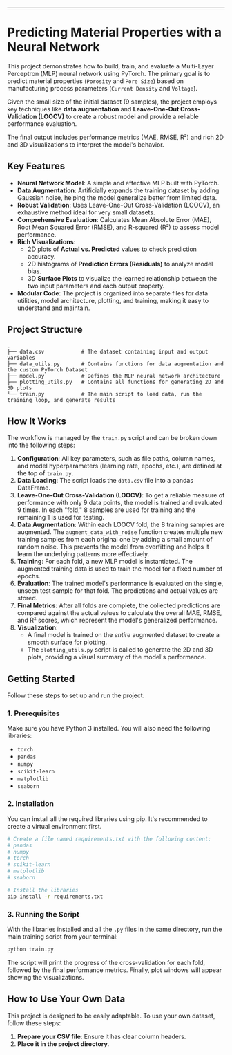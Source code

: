 
---

# Predicting Material Properties with a Neural Network

This project demonstrates how to build, train, and evaluate a Multi-Layer Perceptron (MLP) neural network using PyTorch. The primary goal is to predict material properties (`Porosity` and `Pore Size`) based on manufacturing process parameters (`Current Density` and `Voltage`).

Given the small size of the initial dataset (9 samples), the project employs key techniques like **data augmentation** and **Leave-One-Out Cross-Validation (LOOCV)** to create a robust model and provide a reliable performance evaluation.

The final output includes performance metrics (MAE, RMSE, R²) and rich 2D and 3D visualizations to interpret the model's behavior.

## Key Features

-   **Neural Network Model**: A simple and effective MLP built with PyTorch.
-   **Data Augmentation**: Artificially expands the training dataset by adding Gaussian noise, helping the model generalize better from limited data.
-   **Robust Validation**: Uses Leave-One-Out Cross-Validation (LOOCV), an exhaustive method ideal for very small datasets.
-   **Comprehensive Evaluation**: Calculates Mean Absolute Error (MAE), Root Mean Squared Error (RMSE), and R-squared (R²) to assess model performance.
-   **Rich Visualizations**:
    -   2D plots of **Actual vs. Predicted** values to check prediction accuracy.
    -   2D histograms of **Prediction Errors (Residuals)** to analyze model bias.
    -   3D **Surface Plots** to visualize the learned relationship between the two input parameters and each output property.
-   **Modular Code**: The project is organized into separate files for data utilities, model architecture, plotting, and training, making it easy to understand and maintain.

## Project Structure

```
.
├── data.csv            # The dataset containing input and output variables
├── data_utils.py       # Contains functions for data augmentation and the custom PyTorch Dataset
├── model.py            # Defines the MLP neural network architecture
├── plotting_utils.py   # Contains all functions for generating 2D and 3D plots
└── train.py            # The main script to load data, run the training loop, and generate results
```

## How It Works

The workflow is managed by the `train.py` script and can be broken down into the following steps:

1.  **Configuration**: All key parameters, such as file paths, column names, and model hyperparameters (learning rate, epochs, etc.), are defined at the top of `train.py`.
2.  **Data Loading**: The script loads the `data.csv` file into a pandas DataFrame.
3.  **Leave-One-Out Cross-Validation (LOOCV)**: To get a reliable measure of performance with only 9 data points, the model is trained and evaluated 9 times. In each "fold," 8 samples are used for training and the remaining 1 is used for testing.
4.  **Data Augmentation**: Within each LOOCV fold, the 8 training samples are augmented. The `augment_data_with_noise` function creates multiple new training samples from each original one by adding a small amount of random noise. This prevents the model from overfitting and helps it learn the underlying patterns more effectively.
5.  **Training**: For each fold, a new MLP model is instantiated. The augmented training data is used to train the model for a fixed number of epochs.
6.  **Evaluation**: The trained model's performance is evaluated on the single, unseen test sample for that fold. The predictions and actual values are stored.
7.  **Final Metrics**: After all folds are complete, the collected predictions are compared against the actual values to calculate the overall MAE, RMSE, and R² scores, which represent the model's generalized performance.
8.  **Visualization**:
    -   A final model is trained on the *entire* augmented dataset to create a smooth surface for plotting.
    -   The `plotting_utils.py` script is called to generate the 2D and 3D plots, providing a visual summary of the model's performance.

## Getting Started

Follow these steps to set up and run the project.

### 1. Prerequisites

Make sure you have Python 3 installed. You will also need the following libraries:

-   `torch`
-   `pandas`
-   `numpy`
-   `scikit-learn`
-   `matplotlib`
-   `seaborn`

### 2. Installation

You can install all the required libraries using pip. It's recommended to create a virtual environment first.

```bash
# Create a file named requirements.txt with the following content:
# pandas
# numpy
# torch
# scikit-learn
# matplotlib
# seaborn

# Install the libraries
pip install -r requirements.txt
```

### 3. Running the Script

With the libraries installed and all the `.py` files in the same directory, run the main training script from your terminal:

```bash
python train.py
```

The script will print the progress of the cross-validation for each fold, followed by the final performance metrics. Finally, plot windows will appear showing the visualizations.

## How to Use Your Own Data

This project is designed to be easily adaptable. To use your own dataset, follow these steps:

1.  **Prepare your CSV file**: Ensure it has clear column headers.
2.  **Place it in the project directory**.

